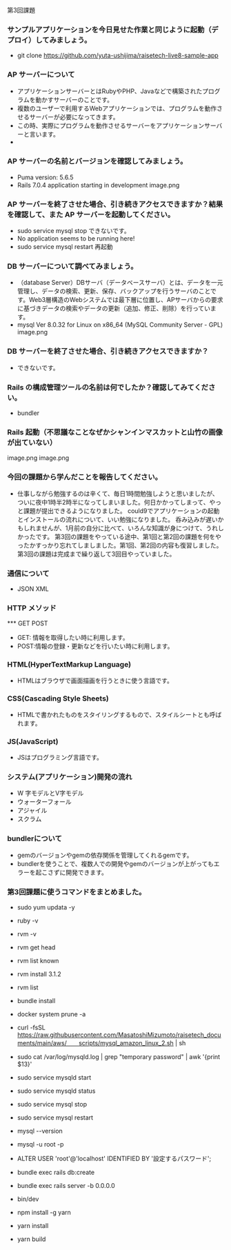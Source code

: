 第3回課題
### サンプルアプリケーションを今日見せた作業と同じように起動（デプロイ）してみましょう。
- git clone https://github.com/yuta-ushijima/raisetech-live8-sample-app
### AP サーバーについて
- アプリケーションサーバーとはRubyやPHP、Javaなどで構築されたプログラムを動かすサーバーのことです。
- 複数のユーザーで利用するWebアプリケーションでは、プログラムを動作させるサーバーが必要になってきます。
- この時、実際にプログラムを動作させるサーバーをアプリケーションサーバーと言います。
- 
### AP サーバーの名前とバージョンを確認してみましょう。
- Puma version: 5.6.5　 
- Rails 7.0.4 application starting in development
image.png
### AP サーバーを終了させた場合、引き続きアクセスできますか？結果を確認して、また AP サーバーを起動してください。
- sudo service mysql stop できないです。
- No application seems to be running here!
- sudo service mysql restart 再起動
### DB サーバーについて調べてみましょう。
- （database Server）DBサーバ（データベースサーバ）とは、データを一元管理し、データの検索、更新、保存、バックアップを行うサーバのことです。Web3層構造のWebシステムでは最下層に位置し、APサーバからの要求に基づきデータの検索やデータの更新（追加、修正、削除）を行っています。
- mysql  Ver 8.0.32 for Linux on x86_64 (MySQL Community Server - GPL)
  image.png
### DB サーバーを終了させた場合、引き続きアクセスできますか？
- できないです。
### Rails の構成管理ツールの名前は何でしたか？確認してみてください。
- bundler
### Rails 起動（不思議なことなぜかシャンインマスカットと山竹の画像が出ていない）
image.png
image.png
### 今回の課題から学んだことを報告してください。
- 仕事しながら勉強するのは辛くて、毎日1時間勉強しようと思いましたが、ついに夜中1時半2時半になってしまいました。何日かかってしまって、やっと課題が提出できるようになりました。
could9でアプリケーションの起動とインストールの流れについて、いい勉強になりました。
呑み込みが遅いかもしれませんが、1月前の自分に比べて、いろんな知識が身につけて、うれしかったです。
第3回の課題をやっている途中、第1回と第2回の課題を何をやったかすっかり忘れてしましました。第1回、第2回の内容も復習しました。
第3回の課題は完成まで繰り返して3回目やっていました。
### 通信について
- JSON XML
### HTTP メソッド
*** GET POST
- GET: 情報を取得したい時に利用します。
- POST:情報の登録・更新などを行いたい時に利用します。
### HTML(HyperTextMarkup Language)
-  HTMLはブラウザで画面描画を行うときに使う言語です。
### CSS(Cascading Style Sheets)
- HTMLで書かれたものをスタイリングするもので、スタイルシートとも呼ばれます。
### JS(JavaScript)
* JSはプログラミング言語です。
### システム(アプリケーション)開発の流れ
* W 字モデルとV字モデル
* ウォーターフォール
* アジャイル
* スクラム
### bundlerについて
- gemのバージョンやgemの依存関係を管理してくれるgemです。
- bundlerを使うことで、複数人での開発やgemのバージョンが上がってもエラーを起こさずに開発できます。

### 第3回課題に使うコマンドをまとめました。
- sudo yum updata -y
- ruby -v
- rvm -v
- rvm get head
- rvm list known
- rvm install 3.1.2
- rvm list
- bundle install 
- docker system prune -a 
- curl -fsSL https://raw.githubusercontent.com/MasatoshiMizumoto/raisetech_documents/main/aws/　　scripts/mysql_amazon_linux_2.sh | sh

- sudo cat /var/log/mysqld.log | grep "temporary password" | awk '{print $13}'
- sudo service mysqld start
- sudo service mysqld status
- sudo service mysql stop
- sudo service mysql restart
-  mysql --version
- mysql -u root -p
- ALTER USER 'root'@'localhost' IDENTIFIED BY '設定するパスワード';
-  bundle exec rails db:create
-  bundle exec rails server -b 0.0.0.0
- bin/dev
-  npm install -g yarn
- yarn install
- yarn build
